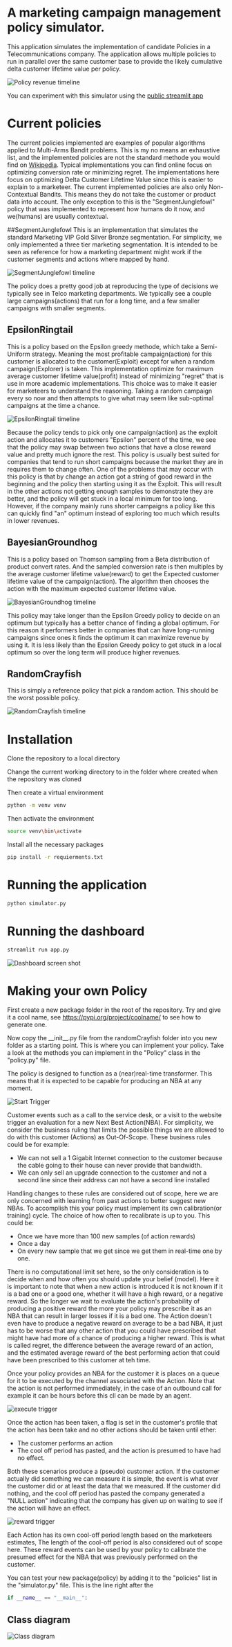 # A marketing campaign management policy simulator.
This application simulates the implementation of candidate Policies in a Telecommunications company.
The application allows multiple policies to run in parallel over the same customer base to provide the likely 
cumulative delta customer lifetime value per policy.

![Policy revenue timeline](images/test.png)

You can experiment with this simulator using the 
[public streamlit app](https://share.streamlit.io/chrismolanus/mab_simulator/app.py)

# Current policies
The current policies implemented are examples of popular algorithms applied to Multi-Arms Bandit problems. 
This is my no means an exhaustive list, and the implemented policies are not the standard methode you would find on 
[Wikipedia](https://en.wikipedia.org/wiki/Multi-armed_bandit). 
Typical implementations you can find online focus on optimizing conversion rate or minimizing regret. 
The implementations here focus on optimizing Delta Customer Lifetime Value 
since this is easier to explain to a marketeer. The current implemented policies are also only Non-Contextual Bandits. 
This means they do not take the customer or product data into account. The only exception to this is the 
"SegmentJunglefowl" policy that was implemented to represent how humans do it now, and we(humans) are usually contextual.

##SegmentJunglefowl
This is an implementation that simulates the standard Marketing VIP Gold Silver Bronze segmentation. For simplicity, 
we only implemented a three tier marketing segmentation. 
It is intended to be seen as reference for how a marketing department might work 
if the customer segments and actions where mapped by hand.

![SegmentJunglefowl timeline](images/SegmentJunglefowl.png)

The policy does a pretty good job at reproducing the type of decisions we typically see in Telco marketing departments.
We typically see a couple large campaigns(actions) that run for a long time,
and a few smaller campaigns with smaller segments.

## EpsilonRingtail
This is a policy based on the Epsilon greedy methode, which take a Semi-Uniform strategy. 
Meaning the most profitable campaign(action) for this customer is allocated to the customer(Exploit) 
except for when a random campaign(Explorer) is taken.
This implementation optimize for maximum average customer lifetime value(profit) instead of minimizing "regret" 
that is use in more academic implementations. This choice was to make it easier for marketeers 
to understand the reasoning. Taking a random campaign every so now 
and then attempts to give what may seem like sub-optimal campaigns at the time a chance.

![EpsilonRingtail timeline](images/EpsilonRingtail.png)

Because the policy tends to pick only one campaign(action) as the exploit action 
and allocates it to customers "Epsilon" percent of the time, we see that the policy may swap between two actions 
that have a close reward value and pretty much ignore the rest. This policy is usually best suited for companies 
that tend to run short campaigns because the market they are in requires them to change often. 
One of the problems that may occur with this policy is that by change an action got a string of good reward 
in the beginning and the policy then starting using it as the Exploit. 
This will result in the other actions not getting enough samples to demonstrate they are better, 
and the policy will get stuck in a local minimum for too long. However, if the company mainly runs shorter campaigns 
a policy like this can quickly find "an" optimum instead of exploring too much which results in lower revenues.

## BayesianGroundhog
This is a policy based on Thomson sampling from a Beta distribution of product convert rates.
And the sampled conversion rate is then multiples by the average customer lifetime value(reward)
to get the Expected customer lifetime value of the campaign(action).
The algorithm then chooses the action with the maximum expected customer lifetime value.

![BayesianGroundhog timeline](images/BayesianGroundhog.png)

This policy may take longer than the Epsilon Greedy policy to decide on an optimum 
but typically has a better chance of finding a global optimum. For this reason it performers better in companies that can
have long-running campaigns since ones it finds the optimum it can maximize revenue by using it. 
It is less likely than the Epsilon Greedy policy to get stuck in a local optimum 
so over the long term will produce higher revenues.

## RandomCrayfish
This is simply a reference policy that pick a random action. This should be the worst possible policy.

![RandomCrayfish timeline](images/RandomCrayfish.png)


# Installation
Clone the repository to a local directory

Change the current working directory to in the folder where created when the repository was cloned

Then create a virtual environment
```bash
python -m venv venv
```
Then activate the environment
```bash
source venv\bin\activate
```
Install all the necessary packages
```bash
pip install -r requierments.txt
```

# Running the application
```bash
python simulator.py
```

# Running the dashboard
```bash
streamlit run app.py
```
![Dashboard screen shot](images/dashboard_screenshot.png)

# Making your own Policy
First create a new package folder in the root of the repository. 
Try and give it a cool name, see https://pypi.org/project/coolname/ to see how to generate one.

Now copy the \_\_init\_\_.py file from the randomCrayfish folder into you new folder as a starting point.
This is where you can implement your policy.
Take a look at the methods you can implement in the "Policy" class in the  "policy.py" file.

The policy is designed to function as a (near)real-time transformer. This means that it is expected 
to be capable for producing an NBA at any moment.

![Start Trigger](images/start_trigger.svg)

Customer events such as a call to the service desk, or a visit to the website trigger an evaluation for 
a new Next Best Action(NBA). For simplicity, we consider the business ruling that limits the possible things 
we are allowed to do with this customer (Actions) as Out-Of-Scope. These business rules could be 
for example: 
- We can not sell a 1 Gigabit Internet connection to the customer 
because the cable going to their house can never provide that bandwidth.
- We can only sell an upgrade connection to the customer and not a second line 
  since their address can not have a second line installed

Handling changes to these rules are considered out of scope, here we are only concerned with 
learning from past actions to better suggest new NBAs. To accomplish this your policy must implement its own 
calibration(or training) cycle. The choice of how often to recalibrate is up to you. 
This could be:
- Once we have more than 100 new samples (of action rewards)
- Once a day
- On every new sample that we get since we get them in real-time one by one.

There is no computational limit set here, so the only consideration is 
to decide when and how often you should update your belief (model). 
Here it is important to note that when a new action is introduced it is not known if it is a bad one or a good one, 
whether it will have a high reward, or a negative reward. 
So the longer we wait to evaluate the action's probability of producing a positive reward 
the more your policy may prescribe it as an NBA that can result in larger losses if it is a bad one. 
The Action doesn't even have to produce a negative reward on average to be a bad NBA, 
it just has to be worse that any other action that you could have prescribed 
that might have had more of a chance of producing a higher reward. This is what is called regret, the difference between
the average reward of an action, and the estimated average reward of the best performing action 
that could have been prescribed to this customer at teh time.

Once your policy provides an NBA for the customer it is places on a queue 
for it to be executed by the channel associated with the Action.
Note that the action is not performed immediately, in the case of an outbound call for example 
it can be hours before this cll can be made by an agent.

![execute trigger](images/execute_trigger.svg)

Once the action has been taken, a flag is set in the customer's profile that the action has been take and no other actions should be taken until ether:
- The customer performs an action
- The cool off period has pasted, and the action is presumed to have had no effect.

Both these scenarios produce a (pseudo) customer action. If the customer actually did something we can measure
it is simple, the event is what ever the customer did or at least the data that we measured. 
If the customer did nothing, and the cool off period has pasted 
the company generated a "NULL action" indicating that the company has given up on waiting to see 
if the action will have an effect. 

![reward trigger](images/reward_trigger.svg)

Each Action has its own cool-off period length based on the marketeers estimates, 
The length of the cool-off period is also considered out of scope here. These reward events can be used 
by your policy to calibrate the presumed effect for the NBA that was previously performed on the customer.


You can test your new package(policy) by adding it to the "policies" list in the "simulator.py" file. 
This is the line right after the
```python
if __name__ == "__main__":
```

## Class diagram
![Class diagram](images/class_diagram.svg)
